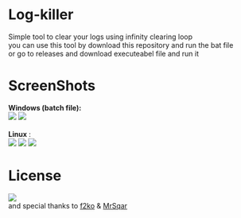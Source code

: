 # Log-killer
Simple tool to clear your logs using infinity clearing loop<br>
you can use this tool by download this repository and run the bat file<br>
or go to releases and download executeabel file and run it<br>

# ScreenShots
<b>Windows (batch file):</b><br>
<img src="https://github.com/Rizer0/Log-killer/blob/master/screenShots/w1.png"/>
<img src="https://github.com/Rizer0/Log-killer/blob/master/screenShots/w2.png"/><br><br>
<b>Linux</b> :<br>
<img src="https://github.com/Rizer0/Log-killer/blob/master/screenShots/l1.png"/>
<img src="https://github.com/Rizer0/Log-killer/blob/master/screenShots/l2.png"/>
<img src="https://github.com/Rizer0/Log-killer/blob/master/screenShots/l3.png"/>
# License 
<a href="http://www.wtfpl.net/"><img src="https://github.com/Rizer0/Log-killer/blob/master/license.png"/></a><br>
and special thanks to <a href="http://www.f2ko.de">f2ko</a> & <a href="https://github.com/mrSqar-Ye">MrSqar</a>

